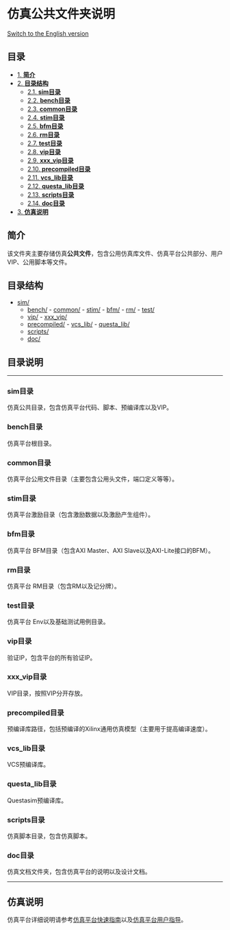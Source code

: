 # 仿真公共文件夹说明

[Switch to the English version](./README.md)

<div id="table-of-contents">
<h2>目录</h2>
<div id="text-table-of-contents">
<ul>
<li><a href="#sec-1">1. <b>简介</b></a></li>
<li><a href="#sec-2">2. <b>目录结构</b></a><ul>
<li><a href="#sec-2-1">2.1. <b>sim目录</b></a></li>
<li><a href="#sec-2-2">2.2. <b>bench目录</b></a></li>
<li><a href="#sec-2-3">2.3. <b>common目录</b></a></li>
<li><a href="#sec-2-4">2.4. <b>stim目录</b></a></li>
<li><a href="#sec-2-5">2.5. <b>bfm目录</b></a></li>
<li><a href="#sec-2-6">2.6. <b>rm目录</b></a></li>
<li><a href="#sec-2-7">2.7. <b>test目录</b></a></li>
<li><a href="#sec-2-8">2.8. <b>vip目录</b></a></li>
<li><a href="#sec-2-9">2.9. <b>xxx_vip目录</b></a></li>
<li><a href="#sec-2-10">2.10. <b>precompiled目录</b></a></li>
<li><a href="#sec-2-11">2.11. <b>vcs_lib目录</b></a></li>
<li><a href="#sec-2-12">2.12. <b>questa_lib目录</b></a></li>
<li><a href="#sec-2-13">2.13. <b>scripts目录</b></a></li>
<li><a href="#sec-2-14">2.14. <b>doc目录</b></a></li>
</ul>
</li>
<li><a href="#sec-3">3. <b>仿真说明</b></a></li>
</ul>
</div>
</div>

<a id="sec-1" name="sec-1"></a>

## 简介

该文件夹主要存储仿真**公共文件**，包含公用仿真库文件、仿真平台公共部分、用户VIP、公用脚本等文件。

<a id="sec-2" name="sec-2"></a>

## 目录结构

- [sim/](#sec-2-1)
  - [bench/](#sec-2-2)
        -   [common/](#sec-2-3)
        -   [stim/](#sec-2-4)
        -   [bfm/](#sec-2-5)
        -   [rm/](#sec-2-6)
        -   [test/](#sec-2-7)
  - [vip/](#sec-2-8)
        -   [xxx_vip/](#sec-2-9)
  - [precompiled/](#sec-2-10)
        -   [vcs_lib/](#sec-2-11)
        -   [questa_lib/](#sec-2-12)
  - [scripts/](#sec-2-13)
  - [doc/](#sec-2-14)

## 目录说明

---

<a id="sec-2-1" name="sec-2-1"></a>

### sim目录

仿真公共目录，包含仿真平台代码、脚本、预编译库以及VIP。

<a id="sec-2-2" name="sec-2-2"></a>

### bench目录

仿真平台根目录。

<a id="sec-2-3" name="sec-2-3"></a>

### common目录

仿真平台公用文件目录（主要包含公用头文件，端口定义等等）。

<a id="sec-2-4" name="sec-2-4"></a>

### stim目录

仿真平台激励目录（包含激励数据以及激励产生组件）。

<a id="sec-2-5" name="sec-2-5"></a>

### bfm目录

仿真平台 BFM目录（包含AXI Master、AXI Slave以及AXI-Lite接口的BFM）。

<a id="sec-2-6" name="sec-2-6"></a>

### rm目录

仿真平台 RM目录（包含RM以及记分牌）。

<a id="sec-2-7" name="sec-2-7"></a>

### test目录

仿真平台 Env以及基础测试用例目录。

<a id="sec-2-8" name="sec-2-8"></a>

### vip目录

验证IP，包含平台的所有验证IP。

<a id="sec-2-9" name="sec-2-9"></a>

### xxx_vip目录

VIP目录，按照VIP分开存放。

<a id="sec-2-10" name="sec-2-10"></a>

### precompiled目录

预编译库路径，包括预编译的Xilinx通用仿真模型（主要用于提高编译速度）。

<a id="sec-2-11" name="sec-2-11"></a>

### vcs_lib目录

VCS预编译库。

<a id="sec-2-12" name="sec-2-12"></a>

### questa_lib目录

Questasim预编译库。

<a id="sec-2-13" name="sec-2-13"></a>

### scripts目录

仿真脚本目录，包含仿真脚本。

<a id="sec-2-14" name="sec-2-14"></a>

### doc目录

仿真文档文件夹，包含仿真平台的说明以及设计文档。

---

<a id="sec-3" name="sec-3"></a>

## 仿真说明

仿真平台详细说明请参考[仿真平台快速指南](./doc/quick_start_cn.md)以及[仿真平台用户指导](./doc/user_guide_cn.md)。
